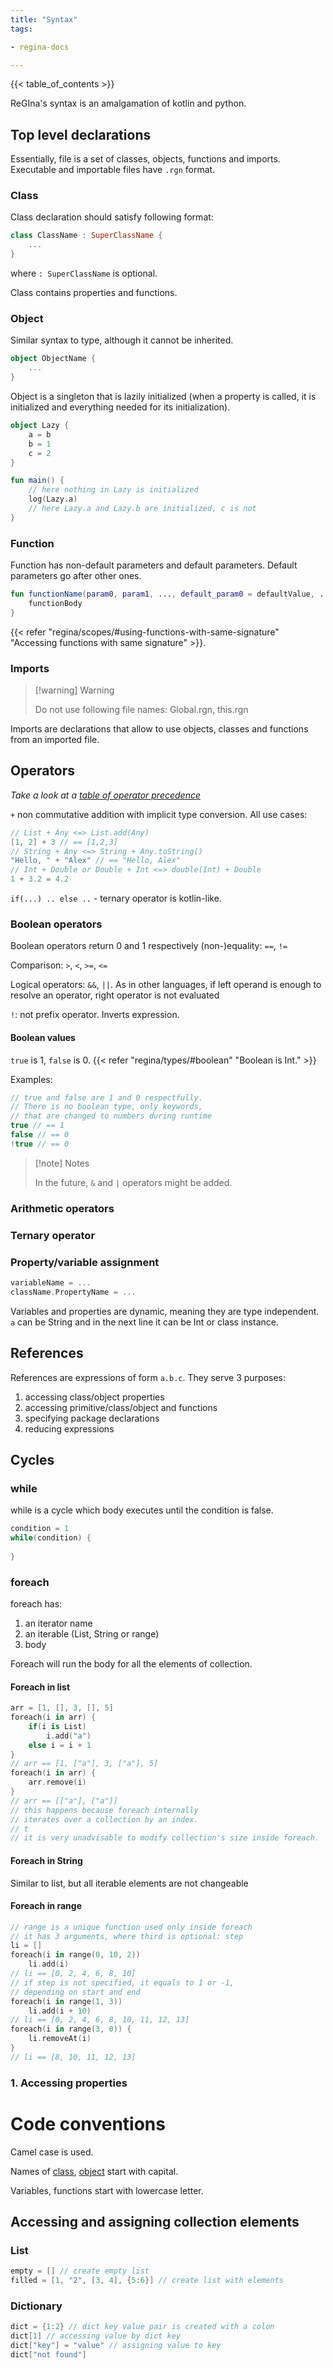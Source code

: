 ```yaml
---
title: "Syntax"
tags:

- regina-docs

---
```


{{< table_of_contents >}}

ReGIna's syntax is an amalgamation of kotlin and python.

## Top level declarations

Essentially, file is a set of classes, objects, functions and imports. Executable and importable
files have `.rgn` format.

### Class

Class declaration should satisfy following format:

```kotlin 
class ClassName : SuperClassName {
    ...
}
```

where `: SuperClassName` is optional.

Class contains properties and functions.

### Object

Similar syntax to type, although it cannot be inherited.

```kotlin
object ObjectName {
    ...
}
```

Object is a singleton that is lazily initialized (when a property is called, it is initialized and
everything needed for its initialization).

```kotlin
object Lazy {
    a = b
    b = 1
    c = 2
}

fun main() {
    // here nothing in Lazy is initialized
    log(Lazy.a)
    // here Lazy.a and Lazy.b are initialized, c is not
}

```

### Function

Function has non-default parameters and default parameters. Default parameters go after other ones.

```kotlin
fun functionName(param0, param1, ..., default_param0 = defaultValue, ...) {
    functionBody
}
```

{{< refer "regina/scopes/#using-functions-with-same-signature"
"Accessing functions with same signature" >}}.

### Imports

> [!warning] Warning
>
> Do not use following file names: Global.rgn, this.rgn

Imports are declarations that allow to use objects, classes and functions from an imported file.

## Operators

*Take a look at a [table of operator precedence](/regina/toop)*

`+` non commutative addition with implicit type conversion. All use cases:

```kotlin
// List + Any <=> List.add(Any)
[1, 2] + 3 // == [1,2,3]
// String + Any <=> String + Any.toString()
"Hello, " + "Alex" // == "Hello, Alex"
// Int + Double or Double + Int <=> double(Int) + Double
1 + 3.2 = 4.2
```

`if(...) .. else ..` - ternary operator is kotlin-like.

### Boolean operators

Boolean operators return 0 and 1 respectively
(non-)equality: `==`, `!=`

Comparison: `>`, `<`, `>=`, `<=`

Logical operators: `&&`, `||`. As in other languages, if left operand is enough to resolve an
operator, right operator is not evaluated

`!`: not prefix operator. Inverts expression.

#### Boolean values

`true` is 1, `false` is 0. {{< refer "regina/types/#boolean"
"Boolean is Int." >}}

Examples:

```kotlin
// true and false are 1 and 0 respectfully. 
// There is no boolean type, only keywords,
// that are changed to numbers during runtime 
true // == 1
false // == 0
!true // == 0
```

> [!note] Notes
>
> In the future, `&` and `|` operators might be added.

### Arithmetic operators

### Ternary operator


### Property/variable assignment

```kotlin
variableName = ...
className.PropertyName = ...
```

Variables and properties are dynamic, meaning they are type independent. `a` can be String and in
the next line it can
be Int or class instance.

## References

References are expressions of form `a.b.c`. They serve 3 purposes:

1. accessing class/object properties
2. accessing primitive/class/object and functions
3. specifying package declarations
4. reducing expressions

## Cycles

### while

while is a cycle which body executes until the condition is false.

```kotlin
condition = 1
while(condition) {
    
}
```

### foreach

foreach has:

1. an iterator name
2. an iterable (List, String or range)
3. body

Foreach will run the body for all the elements of collection.

#### Foreach in list

```kotlin
arr = [1, [], 3, [], 5]
foreach(i in arr) {
    if(i is List)
        i.add("a")
    else i = i + 1
}
// arr == [1, ["a"], 3, ["a"], 5]
foreach(i in arr) {
    arr.remove(i)
}
// arr == [["a"], ["a"]]
// this happens because foreach internally 
// iterates over a collection by an index.
// t
// it is very unadvisable to modify collection's size inside foreach.
```

#### Foreach in String

Similar to list, but all iterable elements are not changeable

#### Foreach in range

```kotlin
// range is a unique function used only inside foreach
// it has 3 arguments, where third is optional: step
li = []
foreach(i in range(0, 10, 2))
    li.add(i)
// li == [0, 2, 4, 6, 8, 10]
// if step is not specified, it equals to 1 or -1,
// depending on start and end
foreach(i in range(1, 3))
    li.add(i + 10)
// li == [0, 2, 4, 6, 8, 10, 11, 12, 13]
foreach(i in range(3, 0)) {
    li.removeAt(i)
}
// li == [8, 10, 11, 12, 13]
```

### 1. Accessing properties

# Code conventions

Camel case is used.

Names of [class](Syntax.md/###Class), [object](Syntax.md/###Object) start with capital.

Variables, functions start with lowercase letter.

## Accessing and assigning collection elements

### List

```kotlin
empty = [] // create empty list
filled = [1, "2", [3, 4], {5:6}] // create list with elements

```

### Dictionary

```kotlin
dict = {1:2} // dict key value pair is created with a colon
dict[1] // accessing value by dict key
dict["key"] = "value" // assigning value to key
dict["not found"]
```

[^1]: `in` is not a keyword and a class, object, function or variable can be named `in`. On the
other hand, `as` is a keyword.